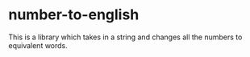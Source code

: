 # number-to-english
This is a library which takes in a string and changes all the numbers to equivalent words.
